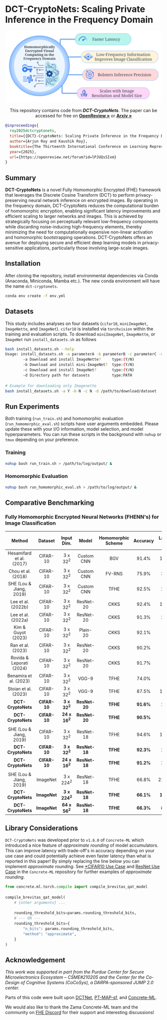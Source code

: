 # DCT-CryptoNets: Scaling Private Inference in the Frequency Domain

<p align="center">
  <img src="visuals/dct-cryptonets.svg" alt="DCT-CryptoNets" width="600"/>
  <p align="center">
    This repository contains code from <i><b>DCT-CryptoNets</b></i>. The paper can be accessed for free on <a href="https://openreview.net/forum?id=lPJUQsSIxm&nesting=2&sort=date-desc"> <strong>OpenReview »</strong></a> or <a href="https://www.arxiv.org/abs/2408.15231"><strong>Arxiv »</strong></a>
</p>

```bibtex
@inproceedings{
  roy2025dctcryptonets,
  title={{DCT}-CryptoNets: Scaling Private Inference in the Frequency Domain},
  author={Arjun Roy and Kaushik Roy},
  booktitle={The Thirteenth International Conference on Learning Representations},
  year={2025},
  url={https://openreview.net/forum?id=lPJUQsSIxm}
}
```

## Summary
**DCT-CryptoNets** is a novel Fully Homomorphic Encrypted (FHE) framework that leverages the Discrete Cosine Transform 
(DCT) to perform privacy-preserving neural network inference on encrypted images. By operating in the frequency domain, 
DCT-CryptoNets reduces the computational burden of homomorphic encryption, enabling significant latency improvements and
efficient scaling to larger networks and images. This is achieved by strategically focusing on perceptually relevant 
low-frequency components while discarding noise-inducing high-frequency elements, thereby minimizing the need for 
computationally expensive non-linear activation and homomorphic bootstrapping operations. DCT-CryptoNets offers an 
avenue for deploying secure and efficient deep learning models in privacy-sensitive applications, particularly those 
involving large-scale images.


## Installation
After cloning the repository, install environmental dependencies via Conda (Anaconda, Miniconda, Mamba etc.). The new 
conda environment will have the name `dct-cryptonets`.
```bash
conda env create -f env.yml
```


## Datasets
This study includes analyses on four datasets (`cifar10`, `miniImageNet`, `ImageNette`, and `ImageNet`). `cifar10` is installed via `torchvision` within the training and evaluation scripts. To download `miniImageNet`, `ImageNette`, or `ImageNet` run `install_datasets.sh` as follows
```bash
bash install_datasets.sh --help
Usage: install_datasets.sh -a parameterA -b parameterB -c parameterC -d parameterD
        -a Download and install ImageNette?     type:(Y/N)
        -b Download and install mini-ImageNet?  type:(Y/N)
        -c Download and install ImageNet?       type:(Y/N)
        -d Directory path for datasets          type:PATH

# Example for downloading only Imagenette
bash install_datasets.sh -a Y -b N -c N -d /path/to/download/dataset
```


## Run Experiments
Both training (`run_train.sh`) and homomorphic evaluation (`run_homomorphic_eval.sh`) scripts have user arguments 
embedded. Please update these with your I/O information, model selection, and model hyperparameters. You can run these 
scripts in the background with `nohup` or `tmux` depending on your preference.

### Training
```bash
nohup bash run_train.sh > /path/to/log/output/ &
```

### Homomorphic Evaluation
```bash
nohup bash run_homomorphic_eval.sh > /path/to/log/output/ &
```

## Comparative Benchmarking
### Fully Homomorphic Encrypted Neural Networks (FHENN's) for Image Classification
|          Method          | Dataset  |  Input Dim.   |   Model    | Homomorphic Scheme | Accuracy  | Latency (s)  | Normalized Latency (s) <br/> (96-core) |
|:------------------------:|:--------:|:-------------------:|:----------:|:------------------:|:---------:|:------------:|:-------------------------------:|
| Hesamifard et al. (2017) | CIFAR-10 |  3 x 32<sup>2</sup>  | Custom CNN |        BGV         |   91.4%   |    11,686    |                    ~            |
|    Chou et al. (2018)    | CIFAR-10 |  3 x 32<sup>2</sup>  | Custom CNN |       FV-RNS       |   75.9%   |    3,240     |                    ~            |
| SHE (Lou & Jiang, 2019)  | CIFAR-10 |  3 x 32<sup>2</sup>  | Custom CNN |        TFHE        |   92.5%   |    2,258     |                   470           |
|    Lee et al. (2022b)    | CIFAR-10 |  3 x 32<sup>2</sup>  | ResNet-20  |        CKKS        |   92.4%   |    10,602    |                    ~            |
|    Lee et al. (2022a)    | CIFAR-10 |  3 x 32<sup>2</sup>  | ResNet-20  |        CKKS        |   91.3%   |    2,271     |                    ~            |
|    Kim & Guyot (2023)    | CIFAR-10 |  3 x 32<sup>2</sup>  |  Plain-20  |        CKKS        |   92.1%   |     368      |                    ~            |
|    Ran et al. (2023)     | CIFAR-10 |  3 x 32<sup>2</sup>  | ResNet-20  |        CKKS        |   90.2%   |     392      |                    ~            |
| Rovida & Leporati (2024) | CIFAR-10 |  3 x 32<sup>2</sup>  | ResNet-20  |        CKKS        |   91.7%   |     336      |                    ~            |
|  Benamira et al. (2023)  | CIFAR-10 |  3 x 32<sup>2</sup>  |   VGG-9    |        TFHE        |   74.0%   |     570      |                    48           |
|   Stoian et al. (2023)   | CIFAR-10 |  3 x 32<sup>2</sup>  |   VGG-9    |        TFHE        |   87.5%   |    18,000    |                  3,000*         |
|    **DCT-CryptoNets**    | **CIFAR-10** |  **3 x 32<sup>2</sup>**  | **ResNet-20** |      **TFHE**      | **91.6%** |  **1,339**   |                **1,339**        |
|    **DCT-CryptoNets**    | **CIFAR-10** | **24 x 16<sup>2</sup>** | **ResNet-20** |      **TFHE**      | **90.5%** |   **565**    |                 **565**         |
|                          |          |                     |            |                    |           |              |                                 |
| SHE (Lou & Jiang, 2019)  | CIFAR-10 | 3 x 32<sup>2</sup>  | ResNet-18  |        TFHE        |   94.6%   |    12,041    |                  2,509         |
|    **DCT-CryptoNets**    | **CIFAR-10** |  **3 x 32<sup>2</sup>**  | **ResNet-18** |      **TFHE**      | **92.3%** |  **1,746**   |                **1,746**        |
|    **DCT-CryptoNets**    | **CIFAR-10** |  **24 x 16<sup>2</sup>**  | **ResNet-18** |      **TFHE**     | **91.2%** |  **1,004**   |                **1,004**        |
|                          |          |                     |            |                    |           |              |                                 |
| SHE (Lou & Jiang, 2019)  | ImageNet | 3 x 224<sup>2</sup> | ResNet-18 |        TFHE        |   66.8%   |   216,000    |                  45,000 <br/> (12 h 30 m)         |
|   **DCT-CryptoNets**     | **ImageNet** | **3 x 224<sup>2</sup>** | **ResNet-18** |        **TFHE**        | **66.1%** |  **16,115**  |                **16,115** <br/> (4 h 29 m)       |
|    **DCT-CryptoNets**    | **ImageNet** | **64 x 56<sup>2</sup>** | **ResNet-18** |        **TFHE**        |   **66.3%**   |  **8,562**   |                **8,562** <br/> (2 h 23 m)       |


## Library Considerations
`DCT-CryptoNets` was developed prior to `v1.6.0` of `Concrete-ML` which introduced a nice feature of _approximate 
rounding_ of model accumulators. This can improve latency with trade-off's in accuracy depending on your use case and
could potentially achieve even faster latency than what is reported in this paper! By simply replacing the line below you can implement 
_approximate rounding_. See [*CIFAR10 Use Case](https://github.com/zama-ai/concrete-ml/tree/main/use_case_examples/cifar/cifar_brevitas_training) and [ResNet Use Case](https://github.com/zama-ai/concrete-ml/tree/main/use_case_examples/resnet) in the `Concrete-ML` repository for 
further examples of _approximate rounding_.
```python
from concrete.ml.torch.compile import compile_brevitas_qat_model

compile_brevitas_qat_model(
    # {other arguments} ...
    
    rounding_threshold_bits=params.rounding_threshold_bits,
    # --- OR ---
    rounding_threshold_bits={
        "n_bits": params.rounding_threshold_bits, 
        "method": "approximate",
    }
)
```


## Acknowledgement
*This work was supported in part from the Purdue Center for Secure Microelectronics Ecosystem – CSME#210205 and the Center for the Co-Design of Cognitive Systems (CoCoSys), a DARPA-sponsored JUMP 2.0 center.*

Parts of this code were built upon [DCTNet](https://github.com/kaix90/DCTNet), [PT-MAP-sf](https://github.com/xiangyu8/PT-MAP-sf), and [Concrete-ML](https://github.com/zama-ai/concrete-ml).

We would also like to thank the Zama Concrete-ML team and the community on [FHE Discord](https://fhe.org/community.html) for their support and interesting discussions!
